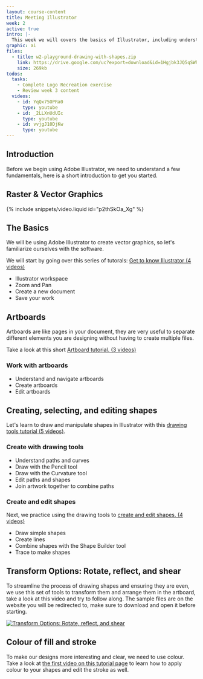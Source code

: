 ```yaml
---
layout: course-content
title: Meeting Illustrator
week: 2
active: true
intro: |-
  This week we will covers the basics of Illustrator, including understanding the UI, navigating the page, and creating and manipulating shapes.
graphic: ai
files:
  - title: w2-playground-drawing-with-shapes.zip
    link: https://drive.google.com/uc?export=download&id=1Hgjbk3JQ5qSWhI_iUA4JkjYLwcm4EeCV
    size: 269kb
todos:
  tasks:
    - Complete Logo Recreation exercise
    - Review week 3 content
  videos:
    - id: YqQx75OPRa0
      type: youtube
    - id: _2LLXnUdUIc
      type: youtube
    - id: vvjgJ10DjKw
      type: youtube
---
```


## Introduction

Before we begin using Adobe Illustrator, we need to understand a few fundamentals, here is a short introduction to get you started.

## Raster &amp; Vector Graphics

{% include snippets/video.liquid id="p2thSkOa_Xg" %}

## The Basics

We will be using Adobe Illustrator to create vector graphics, so let's familiarize ourselves with the software.

We will start by going over this series of tutorals: [Get to know Illustrator (4 videos)](https://helpx.adobe.com/ca/illustrator/how-to/ai-basics-fundamentals.html)

- Illustrator workspace
- Zoom and Pan
- Create a new document
- Save your work

## Artboards

Artboards are like pages in your document, they are very useful to separate different elements you are designing without having to create multiple files.

Take a look at this short [Artboard tutorial. (3 videos)](https://helpx.adobe.com/ca/illustrator/how-to/artboards-basics.html)

### Work with artboards

- Understand and navigate artboards
- Create artboards
- Edit artboards

## Creating, selecting, and editing shapes

Let's learn to draw and manipulate shapes in Illustrator with this [drawing tools tutorial (5 videos)](https://helpx.adobe.com/illustrator/how-to/drawing-tools-basics.html).

### Create with drawing tools

- Understand paths and curves
- Draw with the Pencil tool
- Draw with the Curvature tool
- Edit paths and shapes
- Join artwork together to combine paths

### Create and edit shapes

Next, we practice using the drawing tools to [create and edit shapes. (4 videos)](https://helpx.adobe.com/illustrator/how-to/shapes-basics.html)

- Draw simple shapes
- Create lines
- Combine shapes with the Shape Builder tool
- Trace to make shapes

## Transform Options: Rotate, reflect, and shear

To streamline the process of drawing shapes and ensuring they are even, we use this set of tools to transform them and arrange them in the artboard, take a look at this video and try to follow along. The sample files are on the website you will be redirected to, make sure to download and open it before starting.

[![Transform Options: Rotate, reflect, and shear]({{site.baseurl}}/images/course-content/week-2/transformArtwork.5ff6c45a.png)](https://helpx.adobe.com/ca/illustrator/how-to/apply-rotation-and-reflection-in-artwork.html)

## Colour of fill and stroke

To make our designs more interesting and clear, we need to use colour. Take a look at [the first video on this tutorial page](https://helpx.adobe.com/illustrator/how-to/color-basics.html) to learn how to apply colour to your shapes and edit the stroke as well.
